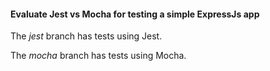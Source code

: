 #### Evaluate Jest vs Mocha for testing a simple ExpressJs app

The *jest* branch has tests using Jest.

The *mocha* branch has tests using Mocha.